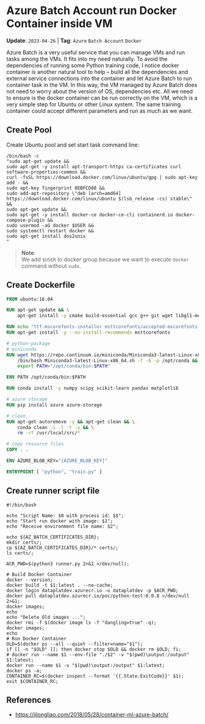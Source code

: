 # Azure Batch Account run Docker Container inside VM

**Update**: `2023-04-26` |
**Tag**: `Azure` `Batch Account` `Docker`

Azure Batch is a very useful service that you can manage VMs and run tasks among
the VMs. It fits into my need naturally. To avoid the dependencies of running some
Python training code, I notice docker container is another natural tool to help
– build all the dependencies and external service connections into the container
and let Azure Batch to run container task in the VM. In this way, the VM managed
by Azure Batch does not need to worry about the version of OS, dependencies etc.
All we need to ensure is the docker container can be run correctly on the VM,
which is a very simple step for Ubuntu or other Linux system. The same training
container could accept different parameters and run as much as we want.

## Create Pool

Create Ubuntu pool and set start task command line:

```text
/bin/bash -c
"sudo apt-get update &&
sudo apt-get -y install apt-transport-https ca-certificates curl software-properties-common &&
curl -fsSL https://download.docker.com/linux/ubuntu/gpg | sudo apt-key add - &&
sudo apt-key fingerprint 0EBFCD88 &&
sudo add-apt-repository \"deb [arch=amd64] https://download.docker.com/linux/ubuntu $(lsb_release -cs) stable\" &&
sudo apt-get update &&
sudo apt-get -y install docker-ce docker-ce-cli containerd.io docker-compose-plugin &&
sudo usermod -aG docker $USER &&
sudo systemctl restart docker &&
sudo apt-get install dos2unix
"
```

> **Note**: \
> We add `$USER` to docker group because we want to execute `docker` command without
> `sudo`.

## Create Dockerfile

```dockerfile
FROM ubuntu:16.04

RUN apt-get update && \
    apt-get install -y cmake build-essential gcc g++ git wget libgl1-mesa-glx

RUN echo "ttf-mscorefonts-installer msttcorefonts/accepted-mscorefonts-eula select true" | debconf-set-selections
RUN apt-get install -y --no-install-recommends msttcorefonts

# python-package
# miniconda
RUN wget https://repo.continuum.io/miniconda/Miniconda3-latest-Linux-x86_64.sh && \
    /bin/bash Miniconda3-latest-Linux-x86_64.sh -f -b -p /opt/conda && \
    export PATH="/opt/conda/bin:$PATH"

ENV PATH /opt/conda/bin:$PATH

RUN conda install -y numpy scipy scikit-learn pandas matplotlib

# azure storage
RUN pip install azure azure-storage

# clean
RUN apt-get autoremove -y && apt-get clean && \
    conda clean -i -l -t -y && \
    rm -rf /usr/local/src/*

# copy resource files
COPY . .

ENV AZURE_BLOB_KEY="[AZURE_BLOB_KEY]"

ENTRYPOINT [ "python", "train.py" ]
```

## Create runner script file

```shell
#!/bin/bash

echo "Script Name: $0 with process id: $$";
echo "Start run docker with image: $1";
echo "Receive environment file name: $2";

echo ${AZ_BATCH_CERTIFICATES_DIR};
mkdir certs/;
cp ${AZ_BATCH_CERTIFICATES_DIR}/* certs/;
ls certs/;

ACR_PWD=$(python3 runner.py 2>&1 >/dev/null);

# Build Docker Container
docker --version;
docker build -t $1:latest . --no-cache;
docker login dataplatdev.azurecr.io -u dataplatdev -p $ACR_PWD;
docker pull dataplatdev.azurecr.io/poc/python-test:0.0.8 >/dev/null 2>&1;
docker images;
echo
echo "Delete Old images ...";
docker rmi -f $(docker image ls -f "dangling=true" -q);
docker images;
echo
# Run Docker Container
OLD=$(docker ps --all --quiet --filter=name="$1");
if [[ -n "$OLD" ]]; then docker stop $OLD && docker rm $OLD; fi;
# docker run --name $1 --env-file "./$2" -v "$(pwd)\output:/output" $1:latest;
docker run --name $1 -v "$(pwd)\output:/output" $1:latest;
docker ps -a;
CONTAINER_RC=$(docker inspect --format '{{.State.ExitCode}}' $1);
exit $CONTAINER_RC;
```

## References

- https://jilongliao.com/2018/05/28/container-ml-azure-batch/
